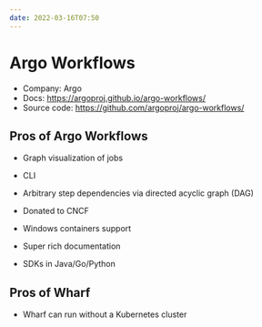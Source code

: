 ```yaml
---
date: 2022-03-16T07:50
---
```


# Argo Workflows

- Company: Argo
- Docs: <https://argoproj.github.io/argo-workflows/>
- Source code: <https://github.com/argoproj/argo-workflows/>

## Pros of Argo Workflows

- Graph visualization of jobs

- CLI

- Arbitrary step dependencies via directed acyclic graph (DAG)

- Donated to CNCF

- Windows containers support

- Super rich documentation

- SDKs in Java/Go/Python

## Pros of Wharf

- Wharf can run without a Kubernetes cluster
